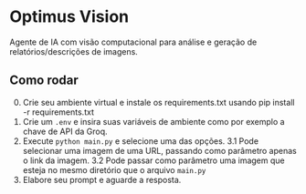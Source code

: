 # Optimus Vision

Agente de IA com visão computacional para análise e geração de relatórios/descrições de imagens.

## Como rodar
0. Crie seu ambiente virtual e instale os requirements.txt usando pip install -r requirements.txt
1. Crie um `.env` e insira suas variáveis de ambiente como por exemplo a chave de API da Groq.
3. Execute `python main.py` e selecione uma das opções.
3.1 Pode selecionar uma imagem de uma URL, passando como parâmetro apenas o link da imagem.
3.2 Pode passar como parâmetro uma imagem que esteja no mesmo diretório que o arquivo `main.py`
4. Elabore seu prompt e aguarde a resposta.
